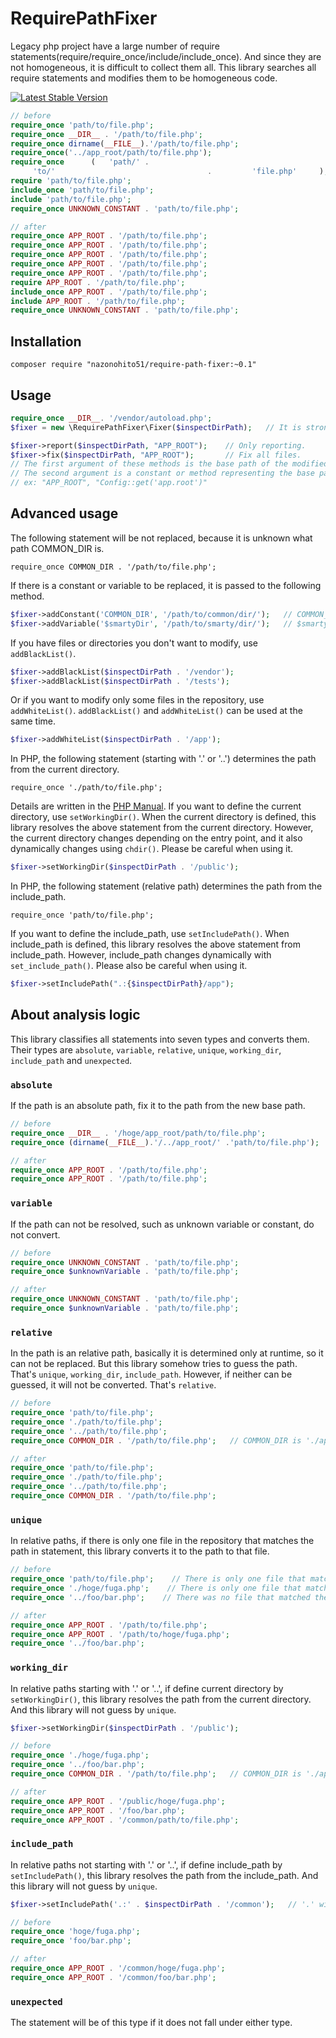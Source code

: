 # RequirePathFixer

Legacy php project have a large number of require statements(require/require_once/include/include_once).
And since they are not homogeneous, it is difficult to collect them all.
This library searches all require statements and modifies them to be homogeneous code.

[![Latest Stable Version](https://poser.pugx.org/nazonohito51/require-path-fixer/version)](https://packagist.org/packages/nazonohito51/require-path-fixer)

```php
// before
require_once 'path/to/file.php';
require_once __DIR__ . '/path/to/file.php';
require_once dirname(__FILE__).'/path/to/file.php';
require_once('../app_root/path/to/file.php');
require_once      (   'path/' .
     'to/'                                  .         'file.php'     );
require 'path/to/file.php';
include_once 'path/to/file.php';
include 'path/to/file.php';
require_once UNKNOWN_CONSTANT . 'path/to/file.php';

// after
require_once APP_ROOT . '/path/to/file.php';
require_once APP_ROOT . '/path/to/file.php';
require_once APP_ROOT . '/path/to/file.php';
require_once APP_ROOT . '/path/to/file.php';
require_once APP_ROOT . '/path/to/file.php';
require APP_ROOT . '/path/to/file.php';
include_once APP_ROOT . '/path/to/file.php';
include APP_ROOT . '/path/to/file.php';
require_once UNKNOWN_CONSTANT . 'path/to/file.php';
```

## Installation
```
composer require "nazonohito51/require-path-fixer:~0.1"
```

## Usage

```php
require_once __DIR__. '/vendor/autoload.php';
$fixer = new \RequirePathFixer\Fixer($inspectDirPath);   // It is strongly recommended that $inspectDirPath be a repository root.

$fixer->report($inspectDirPath, "APP_ROOT");    // Only reporting.
$fixer->fix($inspectDirPath, "APP_ROOT");       // Fix all files.
// The first argument of these methods is the base path of the modified statement.
// The second argument is a constant or method representing the base path.
// ex: "APP_ROOT", "Config::get('app.root')"
```

## Advanced usage

The following statement will be not replaced, because it is unknown what path COMMON_DIR is.

`require_once COMMON_DIR . '/path/to/file.php';`

If there is a constant or variable to be replaced, it is passed to the following method.
```php
$fixer->addConstant('COMMON_DIR', '/path/to/common/dir/');   // COMMON_DIR will be replaced to '/path/to/common/dir/'
$fixer->addVariable('$smartyDir', '/path/to/smarty/dir/');   // $smartyDir will be replaced to '/path/to/smarty/dir/'
```

If you have files or directories you don't want to modify, use `addBlackList()`.
```php
$fixer->addBlackList($inspectDirPath . '/vendor');
$fixer->addBlackList($inspectDirPath . '/tests');
```

Or if you want to modify only some files in the repository, use `addWhiteList()`. `addBlackList()` and `addWhiteList()` can be used at the same time.

```php
$fixer->addWhiteList($inspectDirPath . '/app');
```

In PHP, the following statement (starting with '.' or '..') determines the path from the current directory.

`require_once './path/to/file.php';`

Details are written in the [PHP Manual](http://php.net/manual/en/function.include.php).
If you want to define the current directory, use `setWorkingDir()`.
When the current directory is defined, this library resolves the above statement from the current directory.
However, the current directory changes depending on the entry point, and it also dynamically changes using `chdir()`.
Please be careful when using it.

```php
$fixer->setWorkingDir($inspectDirPath . '/public');
```

In PHP, the following statement (relative path) determines the path from the include_path.

`require_once 'path/to/file.php';`

If you want to define the include_path, use `setIncludePath()`.
When include_path is defined, this library resolves the above statement from include_path.
However, include_path changes dynamically with `set_include_path()`.
Please also be careful when using it.

```php
$fixer->setIncludePath(".:{$inspectDirPath}/app");
```

## About analysis logic
This library classifies all statements into seven types and converts them.
Their types are `absolute`, `variable`, `relative`, `unique`, `working_dir`, `include_path` and `unexpected`.

### `absolute`
If the path is an absolute path, fix it to the path from the new base path.

```php
// before
require_once __DIR__ . '/hoge/app_root/path/to/file.php';
require_once (dirname(__FILE__).'/../app_root/' .'path/to/file.php');

// after
require_once APP_ROOT . '/path/to/file.php';
require_once APP_ROOT . '/path/to/file.php';
```

### `variable`
If the path can not be resolved, such as unknown variable or constant, do not convert.

```php
// before
require_once UNKNOWN_CONSTANT . 'path/to/file.php';
require_once $unknownVariable . 'path/to/file.php';

// after
require_once UNKNOWN_CONSTANT . 'path/to/file.php';
require_once $unknownVariable . 'path/to/file.php';
```

### `relative`
In the path is an relative path, basically it is determined only at runtime, so it can not be replaced.
But this library somehow tries to guess the path.
That's `unique`, `working_dir`, `include_path`.
However, if neither can be guessed, it will not be converted.
That's `relative`.

```php
// before
require_once 'path/to/file.php';
require_once './path/to/file.php';
require_once '../path/to/file.php';
require_once COMMON_DIR . '/path/to/file.php';   // COMMON_DIR is './app_root/common'

// after
require_once 'path/to/file.php';
require_once './path/to/file.php';
require_once '../path/to/file.php';
require_once COMMON_DIR . '/path/to/file.php';
```

### `unique`
In relative paths, if there is only one file in the repository that matches the path in statement, this library converts it to the path to that file.
```php
// before
require_once 'path/to/file.php';    // There is only one file that matches '/path\/to\/file\.php$/'.
require_once './hoge/fuga.php';    // There is only one file that matches '/hoge\/fuga\.php$/'.
require_once '../foo/bar.php';    // There was no file that matched the '/foo\/bar\.php$/', or there were multiple files.

// after
require_once APP_ROOT . '/path/to/file.php';
require_once APP_ROOT . '/path/to/hoge/fuga.php';
require_once '../foo/bar.php';
```

### `working_dir`
In relative paths starting with '.' or '..', if define current directory by `setWorkingDir()`, this library resolves the path from the current directory.
And this library will not guess by `unique`.

```php
$fixer->setWorkingDir($inspectDirPath . '/public');

// before
require_once './hoge/fuga.php';
require_once '../foo/bar.php';
require_once COMMON_DIR . '/path/to/file.php';   // COMMON_DIR is './app_root/common'

// after
require_once APP_ROOT . '/public/hoge/fuga.php';
require_once APP_ROOT . '/foo/bar.php';
require_once APP_ROOT . '/common/path/to/file.php';
```

### `include_path`
In relative paths not starting with '.' or '..', if define include_path by `setIncludePath()`, this library resolves the path from the include_path.
And this library will not guess by `unique`.

```php
$fixer->setIncludePath('.:' . $inspectDirPath . '/common');   // '.' will be replace current directory, but if it is not defined, '.' will be ignored

// before
require_once 'hoge/fuga.php';
require_once 'foo/bar.php';

// after
require_once APP_ROOT . '/common/hoge/fuga.php';
require_once APP_ROOT . '/common/foo/bar.php';
```

### `unexpected`
The statement will be of this type if it does not fall under either type.
